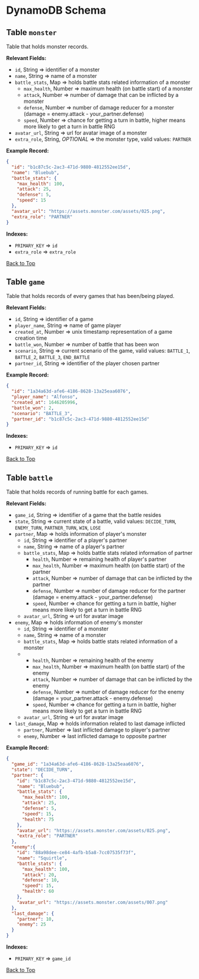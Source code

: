 # DynamoDB Schema

## Table `monster`

Table that holds monster records.

**Relevant Fields:**

- `id`, String => identifier of a monster
- `name`, String => name of a monster
- `battle_stats`, Map => holds battle stats related information of a monster
  - `max_health`, Number => maximum health (on battle start) of a monster
  - `attack`, Number => number of damage that can be inflicted by a monster
  - `defense`, Number => number of damage reducer for a monster (damage = enemy.attack - your_partner.defense)
  - `speed`, Number => chance for getting a turn in battle, higher means more likely to get a turn in battle RNG
- `avatar_url`, String => url for avatar image of a monster
- `extra_role`, String, *OPTIONAL* => the monster type, valid values: `PARTNER`

**Example Record:**

```json
{
  "id": "b1c87c5c-2ac3-471d-9880-4812552ee15d",
  "name": "Bluebub",
  "battle_stats": {
    "max_health": 100,
    "attack": 25,
    "defense": 5,
    "speed": 15
  },
  "avatar_url": "https://assets.monster.com/assets/025.png",
  "extra_role": "PARTNER"
}
```

**Indexes:**

- `PRIMARY_KEY` => `id`
- `extra_role` => `extra_role`

[Back to Top](#dynamodb-schema)

## Table `game`

Table that holds records of every games that has been/being played.

**Relevant Fields:**

- `id`, String => identifier of a game
- `player_name`, String => name of game player
- `created_at`, Number => unix timestamp representation of a game creation time
- `battle_won`, Number => number of battle that has been won
- `scenario`, String => current scenario of the game, valid values: `BATTLE_1`, `BATTLE_2`, `BATTLE_3`, `END_BATTLE`
- `partner_id`, String => identifier of the player chosen partner

**Example Record:**

```json
{
  "id": "1a34a63d-afe6-4186-8628-13a25eaa6076",
  "player_name": "Alfonso",
  "created_at": 1646205996,
  "battle_won": 2,
  "scenario": "BATTLE_3",
  "partner_id": "b1c87c5c-2ac3-471d-9880-4812552ee15d"
}
```

**Indexes:**

- `PRIMARY_KEY` => `id`

[Back to Top](#dynamodb-schema)


## Table `battle`

Table that holds records of running battle for each games.

**Relevant Fields:**
- `game_id`, String => identifier of a game that the battle resides
- `state`, String => current state of a battle, valid values: `DECIDE_TURN`, `ENEMY_TURN`, `PARTNER_TURN`, `WIN`, `LOSE`
- `partner`, Map => holds information of player's monster
  - `id`, String => identifier of a player's partner
  - `name`, String => name of a player's partner
  - `battle_stats`, Map => holds battle stats related information of partner
    - `health`, Number => remaining health of player's partner
    - `max_health`, Number => maximum health (on battle start) of the partner
    - `attack`, Number => number of damage that can be inflicted by the partner
    - `defense`, Number => number of damage reducer for the partner (damage = enemy.attack - your_partner.defense)
    - `speed`, Number => chance for getting a turn in battle, higher means more likely to get a turn in battle RNG
  - `avatar_url`, String => url for avatar image
- `enemy`, Map => holds information of enemy's monster
  - `id`, String => identifier of a monster
  - `name`, String => name of a monster
  - `battle_stats`, Map => holds battle stats related information of a monster
  - - `health`, Number => remaining health of the enemy
    - `max_health`, Number => maximum health (on battle start) of the enemy
    - `attack`, Number => number of damage that can be inflicted by the enemy
    - `defense`, Number => number of damage reducer for the enemy (damage = your_partner.attack - enemy.defense)
    - `speed`, Number => chance for getting a turn in battle, higher means more likely to get a turn in battle RNG
  - `avatar_url`, String => url for avatar image
- `last_damage`, Map => holds information related to last damage inflicted
  - `partner`, Number => last inflicted damage to player's partner
  - `enemy`, Number => last inflicted damage to opposite partner

**Example Record:**

```json
{
  "game_id": "1a34a63d-afe6-4186-8628-13a25eaa6076",
  "state": "DECIDE_TURN",
  "partner": {
    "id": "b1c87c5c-2ac3-471d-9880-4812552ee15d",
    "name": "Bluebub",
    "battle_stats": {
      "max_health": 100,
      "attack": 25,
      "defense": 5,
      "speed": 15,
      "health": 75
    },
    "avatar_url": "https://assets.monster.com/assets/025.png",
    "extra_role": "PARTNER"
  },
  "enemy":{
    "id": "88a98dee-ce84-4afb-b5a8-7cc07535f73f",
    "name": "Squirtle",
    "battle_stats": {
      "max_health": 100,
      "attack": 20,
      "defense": 10,
      "speed": 15,
      "health": 60
    },
    "avatar_url": "https://assets.monster.com/assets/007.png"
  },
  "last_damage": {
    "partner": 10,
    "enemy": 25
  }
}
```

**Indexes:**

- `PRIMARY_KEY` => `game_id`


[Back to Top](#dynamodb-schema)
